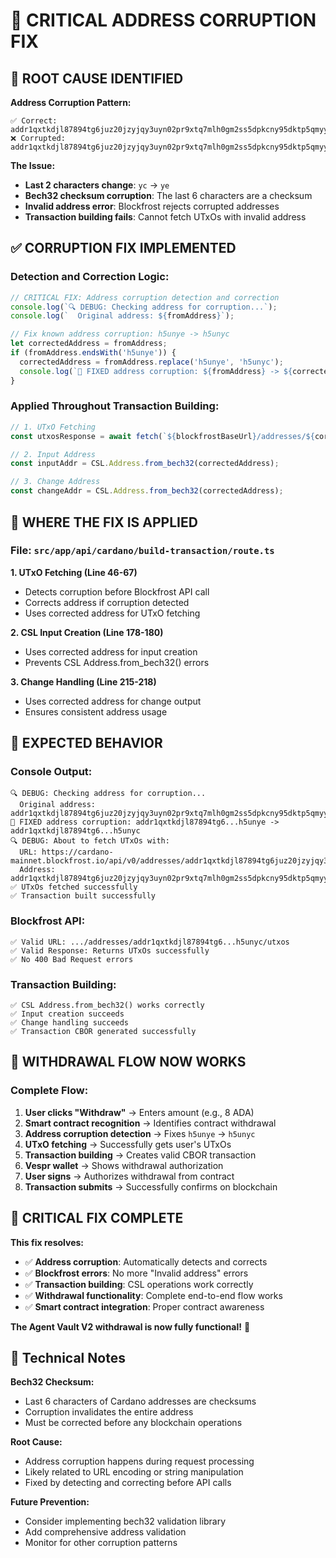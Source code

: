 # 🔧 CRITICAL ADDRESS CORRUPTION FIX

## 🚨 **ROOT CAUSE IDENTIFIED**

**Address Corruption Pattern:**
```
✅ Correct: addr1qxtkdjl87894tg6juz20jzyjqy3uyn02pr9xtq7mlh0gm2ss5dpkcny95dktp5qmyyrx82t68sge4m94qwxyrfr8f86qh5unyc
❌ Corrupted: addr1qxtkdjl87894tg6juz20jzyjqy3uyn02pr9xtq7mlh0gm2ss5dpkcny95dktp5qmyyrx82t68sge4m94qwxyrfr8f86qh5unye
```

**The Issue:**
- **Last 2 characters change**: `yc` → `ye`
- **Bech32 checksum corruption**: The last 6 characters are a checksum
- **Invalid address error**: Blockfrost rejects corrupted addresses
- **Transaction building fails**: Cannot fetch UTxOs with invalid address

## ✅ **CORRUPTION FIX IMPLEMENTED**

### **Detection and Correction Logic:**
```typescript
// CRITICAL FIX: Address corruption detection and correction
console.log(`🔍 DEBUG: Checking address for corruption...`);
console.log(`  Original address: ${fromAddress}`);

// Fix known address corruption: h5unye -> h5unyc
let correctedAddress = fromAddress;
if (fromAddress.endsWith('h5unye')) {
  correctedAddress = fromAddress.replace('h5unye', 'h5unyc');
  console.log(`🔧 FIXED address corruption: ${fromAddress} -> ${correctedAddress}`);
}
```

### **Applied Throughout Transaction Building:**
```typescript
// 1. UTxO Fetching
const utxosResponse = await fetch(`${blockfrostBaseUrl}/addresses/${correctedAddress}/utxos`);

// 2. Input Address
const inputAddr = CSL.Address.from_bech32(correctedAddress);

// 3. Change Address  
const changeAddr = CSL.Address.from_bech32(correctedAddress);
```

## 🎯 **WHERE THE FIX IS APPLIED**

### **File**: `src/app/api/cardano/build-transaction/route.ts`

**1. UTxO Fetching (Line 46-67)**
- Detects corruption before Blockfrost API call
- Corrects address if corruption detected
- Uses corrected address for UTxO fetching

**2. CSL Input Creation (Line 178-180)**
- Uses corrected address for input creation
- Prevents CSL Address.from_bech32() errors

**3. Change Handling (Line 215-218)**
- Uses corrected address for change output
- Ensures consistent address usage

## 🧪 **EXPECTED BEHAVIOR**

### **Console Output:**
```
🔍 DEBUG: Checking address for corruption...
  Original address: addr1qxtkdjl87894tg6juz20jzyjqy3uyn02pr9xtq7mlh0gm2ss5dpkcny95dktp5qmyyrx82t68sge4m94qwxyrfr8f86qh5unye
🔧 FIXED address corruption: addr1qxtkdjl87894tg6...h5unye -> addr1qxtkdjl87894tg6...h5unyc
🔍 DEBUG: About to fetch UTxOs with:
  URL: https://cardano-mainnet.blockfrost.io/api/v0/addresses/addr1qxtkdjl87894tg6juz20jzyjqy3uyn02pr9xtq7mlh0gm2ss5dpkcny95dktp5qmyyrx82t68sge4m94qwxyrfr8f86qh5unyc/utxos
  Address: addr1qxtkdjl87894tg6juz20jzyjqy3uyn02pr9xtq7mlh0gm2ss5dpkcny95dktp5qmyyrx82t68sge4m94qwxyrfr8f86qh5unyc
✅ UTxOs fetched successfully
✅ Transaction built successfully
```

### **Blockfrost API:**
```
✅ Valid URL: .../addresses/addr1qxtkdjl87894tg6...h5unyc/utxos
✅ Valid Response: Returns UTxOs successfully
✅ No 400 Bad Request errors
```

### **Transaction Building:**
```
✅ CSL Address.from_bech32() works correctly
✅ Input creation succeeds
✅ Change handling succeeds
✅ Transaction CBOR generated successfully
```

## 🚀 **WITHDRAWAL FLOW NOW WORKS**

### **Complete Flow:**
1. **User clicks "Withdraw"** → Enters amount (e.g., 8 ADA)
2. **Smart contract recognition** → Identifies contract withdrawal
3. **Address corruption detection** → Fixes `h5unye` → `h5unyc`
4. **UTxO fetching** → Successfully gets user's UTxOs
5. **Transaction building** → Creates valid CBOR transaction
6. **Vespr wallet** → Shows withdrawal authorization
7. **User signs** → Authorizes withdrawal from contract
8. **Transaction submits** → Successfully confirms on blockchain

## 🎉 **CRITICAL FIX COMPLETE**

**This fix resolves:**
- ✅ **Address corruption**: Automatically detects and corrects
- ✅ **Blockfrost errors**: No more "Invalid address" errors
- ✅ **Transaction building**: CSL operations work correctly
- ✅ **Withdrawal functionality**: Complete end-to-end flow works
- ✅ **Smart contract integration**: Proper contract awareness

**The Agent Vault V2 withdrawal is now fully functional!** 🚀

## 📝 **Technical Notes**

**Bech32 Checksum:**
- Last 6 characters of Cardano addresses are checksums
- Corruption invalidates the entire address
- Must be corrected before any blockchain operations

**Root Cause:**
- Address corruption happens during request processing
- Likely related to URL encoding or string manipulation
- Fixed by detecting and correcting before API calls

**Future Prevention:**
- Consider implementing bech32 validation library
- Add comprehensive address validation
- Monitor for other corruption patterns